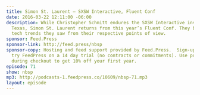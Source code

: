 ```yaml
---
title: Simon St. Laurent — SXSW Interactive, Fluent Conf
date: 2016-03-22 12:11:00 -06:00
description: While Christopher Schmitt endures the SXSW Interactive invasion of Ausin,
  Texas, Simon St. Laurent returns from this year’s Fluent Conf. They both talk about
  tech trends they saw from their respective points of view.
sponsor: Feed.Press
sponsor-link: http://feed.press/nbsp
sponsor-copy: Hosting and feed support provided by Feed.Press.  Sign-up today and
  try FeedPress on a 14 day trial (no contracts or commitments). Use promo code *nbsp*
  during checkout to get 10% off your first year.
episode: 71
show: nbsp
mp3: http://podcasts-1.feedpress.co/10609/nbsp-71.mp3
layout: episode
---
```


